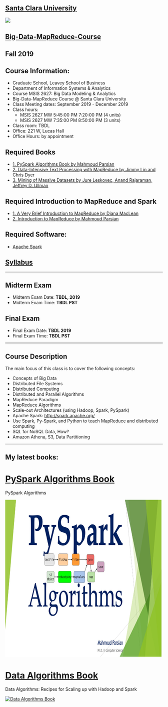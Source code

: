 [Santa Clara University](http://scu.edu/)
-----------------------------------------


<img src="images/big-data-words2.png"/>


[Big-Data-MapReduce-Course](https://www.scu.edu/business/ms-information-systems/curriculum/msis-courses/)
----------------------------

## Fall 2019
## Course Information: 
* Graduate School, Leavey School of Business
* Department of Information Systems & Analytics
* Course MSIS 2627: Big Data Modeling & Analytics
* Big-Data-MapReduce Course @ Santa Clara University
* Class Meeting dates: September 2019 - December 2019
* Class hours:  
	* MSIS 2627  MW 5:45:00 PM 7:20:00 PM (4 units)
	* MSIS 2627  MW 7:35:00 PM 8:50:00 PM (3 units)
* Class room: TBDL 
* Office: 221 W, Lucas Hall
* Office Hours: by appointment

## Required Books

* [1. PySpark Algorithms Book by Mahmoud Parsian](https://github.com/mahmoudparsian/pyspark-algorithms)
* [2. Data-Intensive Text Processing with MapReduce by Jimmy Lin and Chris Dyer](http://lintool.github.io/MapReduceAlgorithms/ed1n/MapReduce-algorithms.pdf)
* [3. Mining of Massive Datasets by Jure Leskovec, Anand Rajaraman, Jeffrey D. Ullman](http://infolab.stanford.edu/~ullman/mmds/book.pdf)

## Required Introduction to MapReduce and Spark 

* [1. A Very Brief Introduction to MapReduce by Diana MacLean](http://hci.stanford.edu/courses/cs448g/a2/files/map_reduce_tutorial.pdf)
* [2. Introduction to MapReduce by Mahmoud Parsian](http://mapreduce4hackers.com/docs/Introduction-to-MapReduce.pdf)

## Required Software: 

* [Apache Spark](http://spark.apache.org/)



## [Syllabus](./syllabus/2019-Fall/)
----------------------------


## Midterm Exam 
* Midterm Exam Date: **TBDL, 2019**
* Midterm Exam Time: **TBDL PST**

## Final Exam 
* Final Exam Date: **TBDL 2019**
* Final Exam Time: **TBDL PST**

----------------------------


## Course Description
The main focus of this class is to cover the following concepts:

* Concepts of Big Data
* Distributed File Systems
* Distributed Computing
* Distributed and Parallel Algorithms
* MapReduce Paradigm
* MapReduce Algorithms
* Scale-out Architectures (using Hadoop, Spark, PySpark)
* Apache Spark: http://spark.apache.org/
* Use Spark, Py-Spark, and Python to teach MapReduce and distributed computing
* SQL for NoSQL Data, How?
* Amazon Athena, S3, Data Partitioning   
---------------------------

## My latest books: 


[PySpark Algorithms Book](https://github.com/mahmoudparsian/pyspark-algorithms)
======================
PySpark Algorithms

<img src="./images/pyspark_algorithms.jpg" alt="drawing" width="500" height="500"/>




[Data Algorithms Book](http://shop.oreilly.com/product/0636920033950.do)
======================
Data Algorithms: Recipes for Scaling up with Hadoop and Spark


[![Data Algorithms Book](images/large-image.jpg)](http://shop.oreilly.com/product/0636920033950.do)

